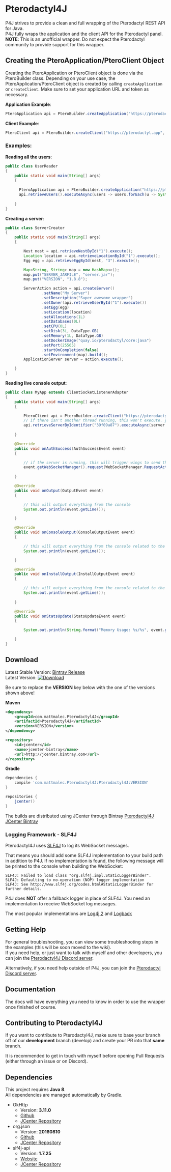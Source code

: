 # Pterodactyl4J

P4J strives to provide a clean and full wrapping of the Pterodactyl REST API for Java.
<br />P4J fully wraps the application and the client API for the Pterodactyl panel.
<br />**NOTE**: This is an unofficial wrapper. Do not expect the Pterodactyl community to provide support for this wrapper.

## Creating the PteroApplication/PteroClient Object

Creating the PteroApplication or PteroClient object is done via the PteroBuilder class. Depending on your use case, the PteroApplication/PteroClient object is created by calling `createApplication` or `createClient`. Make sure to set your application URL and token as necessary. 

**Application Example**:
```java
PteroApplication api = PteroBuilder.createApplication("https://pterodactyl.app", "abc123");
```

**Client Example**:
```java
PteroClient api = PteroBuilder.createClient("https://pterodactyl.app", "xyz321");
```

### Examples:

**Reading all the users**:
```java
public class UserReader
{
    public static void main(String[] args)
    {
    
      PteroApplication api = PteroBuilder.createApplication("https://pterodactyl.app", "abc123");
      api.retrieveUsers().executeAsync(users -> users.forEach(u -> System.out.println(u.getFullName())));
      
    }
}
```
**Creating a server**:
```java
public class ServerCreator
{
    public static void main(String[] args)
    { 

        Nest nest = api.retrieveNestById("1").execute();
        Location location = api.retrieveLocationById("1").execute();
        Egg egg = api.retrieveEggById(nest, "3").execute();

        Map<String, String> map = new HashMap<>();
        map.put("SERVER_JARFILE", "server.jar");
        map.put("VERSION", "1.8.8");

        ServerAction action = api.createServer()
                .setName("My Server")
        		.setDescription("Super awesome wrapper")
        		.setOwner(api.retrieveUserById("1").execute())
        		.setEgg(egg)
        		.setLocation(location)
        		.setAllocations(1L)
        		.setDatabases(0L)
        		.setCPU(0L)
        		.setDisk(3L, DataType.GB)
        		.setMemory(1L, DataType.GB)
        		.setDockerImage("quay.io/pterodactyl/core:java")
        		.setPort(25565)
        		.startOnCompletion(false)
        		.setEnvironment(map).build();
        ApplicationServer server = action.execute();

    }
}
```
**Reading live console output**:
```java
public class MyApp extends ClientSocketListenerAdapter
{
    public static void main(String[] args)
    {

        PteroClient api = PteroBuilder.createClient("https://pterodactyl.app", "xyz321");
        // if there isn't another thread running, this won't execute. you'll need to grab the server synchronously
        api.retrieveServerByIdentifier("39f09a87").executeAsync(server -> server.getWebSocketBuilder().addEventListeners(new MyApp()).build());
    
    }

    @Override
    public void onAuthSuccess(AuthSuccessEvent event)
    {

        // if the server is running, this will trigger wings to send the entire console history from the current session
        event.getWebSocketManager().request(WebSocketManager.RequestAction.LOGS);
    
    }

    @Override
    public void onOutput(OutputEvent event)
    {

        // this will output everything from the console
        System.out.println(event.getLine());

    }

    @Override
    public void onConsoleOutput(ConsoleOutputEvent event)
    {

        // this will output everything from the console related to the game
        System.out.println(event.getLine());

    }

    @Override
    public void onInstallOutput(InstallOutputEvent event)
    {

        // this will output everything from the console related to the egg install/docker
        System.out.println(event.getLine());
    
    }

    @Override
    public void onStatsUpdate(StatsUpdateEvent event)
    {

        System.out.println(String.format("Memory Usage: %s/%s", event.getMemoryFormatted(DataType.MB), event.getMaxMemoryFormatted(DataType.MB)));

    }
}
```

## Download
Latest Stable Version: [Bintray Release](https://bintray.com/mattmalec/Pterodactyl4J/Pterodactyl4J/1.1/link) <br>
Latest Version: [ ![Download](https://api.bintray.com/packages/mattmalec/Pterodactyl4J/Pterodactyl4J/images/download.svg?version=2.BETA_34) ](https://bintray.com/mattmalec/Pterodactyl4J/Pterodactyl4J/2.BETA_34/link)

Be sure to replace the **VERSION** key below with the one of the versions shown above!

**Maven**
```xml
<dependency>
    <groupId>com.mattmalec.Pterodactyl4J</groupId>
    <artifactId>Pterodactyl4J</artifactId>
    <version>VERSION</version>
</dependency>
```
```xml
<repository>
    <id>jcenter</id>
    <name>jcenter-bintray</name>
    <url>http://jcenter.bintray.com</url>
</repository>

```

**Gradle**
```gradle
dependencies {
    compile 'com.mattmalec.Pterodactyl4J:Pterodactyl4J:VERSION'
}

repositories {
    jcenter()
}
```

The builds are distributed using JCenter through Bintray [Pterodactyl4J JCenter Bintray](https://bintray.com/mattmalec/Pterodactyl4J/Pterodactyl4J/)

### Logging Framework - SLF4J

Pterodactyl4J uses [SLF4J](https://www.slf4j.org/) to log its WebSocket messages.

That means you should add some SLF4J implementation to your build path in addition to P4J.
If no implementation is found, the following message will be printed to the console when building the WebSocket:
```
SLF4J: Failed to load class "org.slf4j.impl.StaticLoggerBinder".
SLF4J: Defaulting to no-operation (NOP) logger implementation
SLF4J: See http://www.slf4j.org/codes.html#StaticLoggerBinder for further details.
```

P4J does **NOT** offer a fallback logger in place of SLF4J. You need an implementation to receive WebSocket log messages.

The most popular implementations are [Log4j 2](https://logging.apache.org/log4j/2.x/) and [Logback](https://logback.qos.ch/)

## Getting Help

For general troubleshooting, you can view some troubleshooting steps in the examples (this will be soon moved to the wiki).
<br>If you need help, or just want to talk with myself and other developers, you can join the [Pterodactyl4J Discord server](https://discord.gg/7fAabrTJZW).

Alternatively, if you need help outside of P4J, you can join the [Pterodactyl Discord server](https://discord.gg/pterodactyl).

## Documentation
The docs will have everything you need to know in order to use the wrapper once finished of course.

## Contributing to Pterodactyl4J
If you want to contribute to Pterodactyl4J, make sure to base your branch off of our **development** branch (develop)
and create your PR into that **same** branch.

It is recommended to get in touch with myself before opening Pull Requests (either through an issue or on Discord).<br>

## Dependencies
This project requires **Java 8**.<br>
All dependencies are managed automatically by Gradle.

 * OkHttp
   * Version: **3.11.0**
   * [Github](https://github.com/square/okhttp)
   * [JCenter Repository](https://bintray.com/bintray/jcenter/com.squareup.okhttp3:okhttp)
 * org.json
   * Version: **20160810**
   * [Github](https://github.com/douglascrockford/JSON-java)
   * [JCenter Repository](https://bintray.com/bintray/jcenter/org.json%3Ajson/view)
 * slf4j-api
   * Version: **1.7.25**
   * [Website](https://www.slf4j.org/)
   * [JCenter Repository](https://bintray.com/bintray/jcenter/org.slf4j%3Aslf4j-api/view)